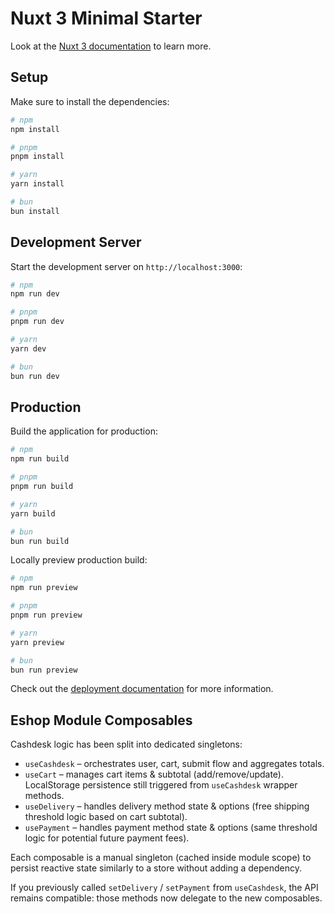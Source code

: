 # Nuxt 3 Minimal Starter

Look at the [Nuxt 3 documentation](https://nuxt.com/docs/getting-started/introduction) to learn more.

## Setup

Make sure to install the dependencies:

```bash
# npm
npm install

# pnpm
pnpm install

# yarn
yarn install

# bun
bun install
```

## Development Server

Start the development server on `http://localhost:3000`:

```bash
# npm
npm run dev

# pnpm
pnpm run dev

# yarn
yarn dev

# bun
bun run dev
```

## Production

Build the application for production:

```bash
# npm
npm run build

# pnpm
pnpm run build

# yarn
yarn build

# bun
bun run build
```

Locally preview production build:

```bash
# npm
npm run preview

# pnpm
pnpm run preview

# yarn
yarn preview

# bun
bun run preview
```

Check out the [deployment documentation](https://nuxt.com/docs/getting-started/deployment) for more information.

## Eshop Module Composables

Cashdesk logic has been split into dedicated singletons:

- `useCashdesk` – orchestrates user, cart, submit flow and aggregates totals.
- `useCart` – manages cart items & subtotal (add/remove/update). LocalStorage persistence still triggered from `useCashdesk` wrapper methods.
- `useDelivery` – handles delivery method state & options (free shipping threshold logic based on cart subtotal).
- `usePayment` – handles payment method state & options (same threshold logic for potential future payment fees).

Each composable is a manual singleton (cached inside module scope) to persist reactive state similarly to a store without adding a dependency.

If you previously called `setDelivery` / `setPayment` from `useCashdesk`, the API remains compatible: those methods now delegate to the new composables.

